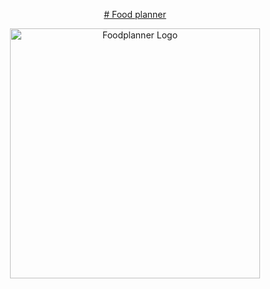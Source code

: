 <p align="center"><a href="https://foodplanner.pl/" target="_blank">
# Food planner
</p>
<p align="center"><a href="https://foodplanner.pl/" target="_blank"><img src="https://foodplanner.pl/assets/logo-b9071c7b.svg" width="400" alt="Foodplanner Logo"></a></p>
